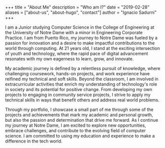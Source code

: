+++
title = "About Me"
description = "Who am I?"
date = "2019-02-28"
aliases = ["about-us", "about-hugo", "contact"]
author = "Ignacio Sadurni"
+++

I am a Junior studying Computer Science in the College of Engineering at the University of Notre Dame with a minor in Engineering Corporate Practice. I am from Puerto Rico, my journey to Notre Dame was fueled by a passion for innovation and a desire to make impactful contributions to the world through computing. At 21 years old, I stand at the exciting intersection of youth and technology, where the rapid pace of digital advancement resonates with my own eagerness to learn, grow, and innovate.

My academic journey is defined by a relentless pursuit of knowledge, where challenging coursework, hands-on projects, and work experience have reifined my technical and soft skills. Beyond the classroom, I am involved in extracurricular activities that enrich my understanding of technology's role in society and its potential for positive change. From developing my own projects to engaging in community service projects, I strive to apply my technical skills in ways that benefit others and address real world problems.

Through my portfolio, I showcase a small part of me through some of the projects and achievements that mark my academic and personal growth, but also the passion and determination that drive me forward. As I continue my journey at Notre Dame, I am excited to explore new opportunities, embrace challenges, and contribute to the evolving field of computer science. I am committed to using my education and experience to make a difference in the tech world.
